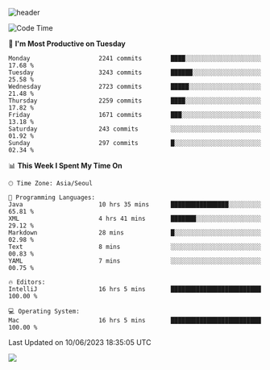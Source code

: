 ![header](https://capsule-render.vercel.app/api?type=Egg&color=timeAuto&height=300&section=header&text=PoPo&fontSize=90&animation=fadeIn)

  <!--START_SECTION:waka-->
![Code Time](http://img.shields.io/badge/Code%20Time-898%20hrs%2013%20mins-blue)

📅 **I'm Most Productive on Tuesday** 

```text
Monday                   2241 commits        ████░░░░░░░░░░░░░░░░░░░░░   17.68 % 
Tuesday                  3243 commits        ██████░░░░░░░░░░░░░░░░░░░   25.58 % 
Wednesday                2723 commits        █████░░░░░░░░░░░░░░░░░░░░   21.48 % 
Thursday                 2259 commits        ████░░░░░░░░░░░░░░░░░░░░░   17.82 % 
Friday                   1671 commits        ███░░░░░░░░░░░░░░░░░░░░░░   13.18 % 
Saturday                 243 commits         ░░░░░░░░░░░░░░░░░░░░░░░░░   01.92 % 
Sunday                   297 commits         █░░░░░░░░░░░░░░░░░░░░░░░░   02.34 % 
```


📊 **This Week I Spent My Time On** 

```text
🕑︎ Time Zone: Asia/Seoul

💬 Programming Languages: 
Java                     10 hrs 35 mins      ████████████████░░░░░░░░░   65.81 % 
XML                      4 hrs 41 mins       ███████░░░░░░░░░░░░░░░░░░   29.12 % 
Markdown                 28 mins             █░░░░░░░░░░░░░░░░░░░░░░░░   02.98 % 
Text                     8 mins              ░░░░░░░░░░░░░░░░░░░░░░░░░   00.83 % 
YAML                     7 mins              ░░░░░░░░░░░░░░░░░░░░░░░░░   00.75 % 

🔥 Editors: 
IntelliJ                 16 hrs 5 mins       █████████████████████████   100.00 % 

💻 Operating System: 
Mac                      16 hrs 5 mins       █████████████████████████   100.00 % 
```


 Last Updated on 10/06/2023 18:35:05 UTC
<!--END_SECTION:waka-->



<img src="https://capsule-render.vercel.app/api?type=Egg&color=timeAuto&height=300&section=footer&text=PoPo&fontSize=90&animation=fadeIn&reversal=true" />
